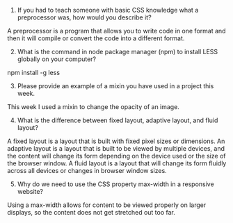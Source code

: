 1. If you had to teach someone with basic CSS knowledge what a preprocessor was, how would you describe it?

A preprocessor is a program that allows you to write code in one format and then it will compile or convert the code into a different format. 

2. What is the command in node package manager (npm) to install LESS globally on your computer?

npm install -g less

3. Please provide an example of a mixin you have used in a project this week.

This week I used a mixin to change the opacity of an image. 

4. What is the difference between fixed layout, adaptive layout, and fluid layout?

A fixed layout is a layout that is built with fixed pixel sizes or dimensions. An adaptive layout is a layout that is built to be viewed by multiple devices, and the content will change its form depending on the device used or the size of the browser window. A fluid layout is a layout that will change its form fluidly across all devices or changes in browser window sizes. 

5. Why do we need to use the CSS property max-width in a responsive website?

Using a max-width allows for content to be viewed properly on larger displays, so the content does not get stretched out too far. 